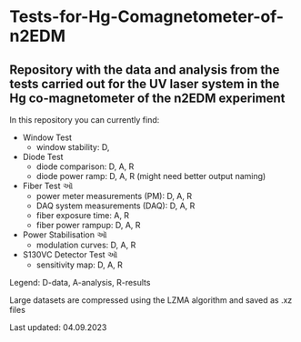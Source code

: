 # Tests-for-Hg-Comagnetometer-of-n2EDM
## Repository with the data and analysis from the tests carried out for the UV laser system in the Hg co-magnetometer of the n2EDM experiment

In this repository you can currently find:
- Window Test
  - window stability: D, 
- Diode Test
  - diode comparison: D, A, R
  - diode power ramp: D, A, R (might need better output naming)
- Fiber Test &#2705;
  - power meter measurements (PM): D, A, R
  - DAQ system measurements (DAQ): D, A, R
  - fiber exposure time: A, R
  - fiber power rampup: D, A, R
- Power Stabilisation &#2705;
  - modulation curves: D, A, R
- S130VC Detector Test &#2705;
  - sensitivity map: D, A, R

Legend: D-data, A-analysis, R-results

Large datasets are compressed using the LZMA algorithm and saved as .xz files

Last updated: 04.09.2023
